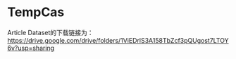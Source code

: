 # TempCas
Article Dataset的下载链接为：https://drive.google.com/drive/folders/1ViEDrlS3A158TbZcf3pQUgost7LTOY6v?usp=sharing


